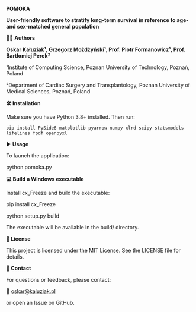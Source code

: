 **POMOKA**

**User-friendly software to stratify long-term survival in reference to age- and sex-matched general population**


👨‍💻 **Authors**

**Oskar Kałuziak¹, Grzegorz Możdżyński¹, Prof. Piotr Formanowicz¹, Prof. Bartłomiej Perek²**

¹Institute of Computing Science, Poznan University of Technology, Poznań, Poland

²Department of Cardiac Surgery and Transplantology, Poznan University of Medical Sciences, Poznań, Poland

**🛠️ Installation**

Make sure you have Python 3.8+ installed. Then run:

```pip install PySide6 matplotlib pyarrow numpy xlrd scipy statsmodels lifelines fpdf openpyxl```

**▶️ Usage**

To launch the application:

python pomoka.py

**💻 Build a Windows executable**

Install cx_Freeze and build the executable:

pip install cx_Freeze

python setup.py build

The executable will be available in the build/ directory.

**📄 License**

This project is licensed under the MIT License. See the LICENSE file for details.

**💬 Contact**

For questions or feedback, please contact: 

📧 oskar@kaluziak.pl

or open an Issue on GitHub.
